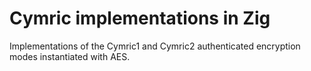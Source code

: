 # Cymric implementations in Zig

Implementations of the Cymric1 and Cymric2 authenticated encryption
modes instantiated with AES.
